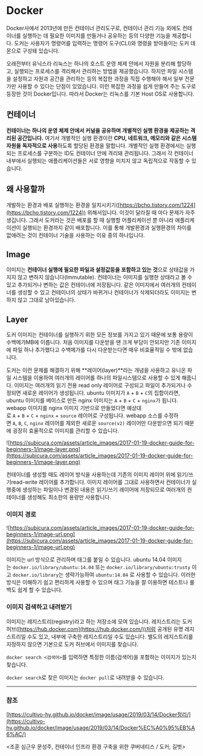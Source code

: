 # Docker

Docker사에서 2013년에 만든 컨테이너 관리도구로, 컨테이너 관리 기능 외에도 컨테이너를 실행하는 데 필요한 이미지를 만들거나 공유하는 등의 다양한 기능을 제공합니다. 도커는 사용자가 명령어를 입력하는 명령어 도구(CLI)와 명령을 받아들이는 도커 데몬으로 구성돼 있습니다.

오래전부터 유닉스라 리눅스는 하나의 호스트 운영 체제 안에서 자원을 분리해 할당하고, 실행되는 프로세스를 격리해서 관리하는 방법을 제공했습니다. 하지만 파일 시스템을 설정하고 자원과 공간을 관리하는 등의 복잡한 과정을 직접 수행해야 해서 일부 전문가만 사용할 수 있다는 단점이 있었습니다. 이런 복잡한 과정을 쉽게 만들어 주는 도구로 등장한 것이 Docker입니다. 따라서 Docker는 리눅스를 기본 Host OS로 사용합니다.

## 컨테이너

**컨테이너는 하나의 운영 체제 안에서 커널을 공유하며 개별적인 실행 환경을 제공하는 격리된 공간입니다.** 여기서 개별적인 실행 환경이란 **CPU, 네트워크, 메모리와 같은 시스템 자원을 독자적으로 사용**하도록 할당된 환경을 말합니다. 개별적인 실행 환경에서는 실행되는 프로세스를 구분하는 ID도 컨테이너 안에 격리돼 관리됩니다. 그래서 각 컨테이너 내부에서 실행되는 애플리케이션들은 서로 영향을 미치지 않고 독립적으로 작동할 수 있습니다.

## 왜 사용할까

개발하는 환경과 배포 실행하는 환경을 일치시키기([https://bcho.tistory.com/1224](https://bcho.tistory.com/1224)) 위해서입니다. 이것이 달라질 때 마다 문제가 자주 생깁니다. 그래서 도커라는 것은 배포를 할 때 실행할 어플리케이션 뿐 아니라 애플리케이션이 실행되는 환경까지 같이 배포합니다. 이를 통해 개발환경과 실행환경의 차이를 없애려는 것이 컨테이너 기술을 사용하는 이유 중의 하나입니다.

## Image

이미지는 **컨테이너 실행에 필요한 파일과 설정값등을 포함하고 있는 것**으로 상태값을 가지지 않고 변하지 않습니다(Immutable). 컨테이너는 이미지를 실행한 상태라고 볼 수 있고 추가되거나 변하는 값은 컨테이너에 저장됩니다. 같은 이미지에서 여러개의 컨테이너를 생성할 수 있고 컨테이너의 상태가 바뀌거나 컨테이너가 삭제되더라도 이미지는 변하지 않고 그대로 남아있습니다.

## Layer

도커 이미지는 컨테이너를 실행하기 위한 모든 정보를 가지고 있기 때문에 보통 용량이 수백메가MB에 이릅니다. 처음 이미지를 다운받을 땐 크게 부담이 안되지만 기존 이미지에 파일 하나 추가했다고 수백메가를 다시 다운받는다면 매우 비효율적일 수 밖에 없습니다.

도커는 이런 문제를 해결하기 위해 **레이어(layer)**라는 개념을 사용하고 유니온 파일 시스템을 이용하여 여러개의 레이어를 하나의 파일시스템으로 사용할 수 있게 해줍니다. 이미지는 여러개의 읽기 전용 read only 레이어로 구성되고 파일이 추가되거나 수정되면 새로운 레이어가 생성됩니다. ubuntu 이미지가 `A` + `B` + `C`의 집합이라면, ubuntu 이미지를 베이스로 만든 nginx 이미지는 `A` + `B` + `C` + `nginx`가 됩니다. webapp 이미지를 nginx 이미지 기반으로 만들었다면 예상대로 `A` + `B` + `C` + `nginx` + `source` 레이어로 구성됩니다. webapp 소스를 수정하면 `A`, `B`, `C`, `nginx` 레이어를 제외한 새로운 `source(v2)` 레이어만 다운받으면 되기 때문에 굉장히 효율적으로 이미지를 관리할 수 있습니다.

![https://subicura.com/assets/article_images/2017-01-19-docker-guide-for-beginners-1/image-layer.png](https://subicura.com/assets/article_images/2017-01-19-docker-guide-for-beginners-1/image-layer.png)

컨테이너를 생성할 때도 레이어 방식을 사용하는데 기존의 이미지 레이어 위에 읽기/쓰기read-write 레이어를 추가합니다. 이미지 레이어를 그대로 사용하면서 컨테이너가 실행중에 생성하는 파일이나 변경된 내용은 읽기/쓰기 레이어에 저장되므로 여러개의 컨테이너를 생성해도 최소한의 용량만 사용합니다.

### 이미지 경로

![https://subicura.com/assets/article_images/2017-01-19-docker-guide-for-beginners-1/image-url.png](https://subicura.com/assets/article_images/2017-01-19-docker-guide-for-beginners-1/image-url.png)

이미지는 url 방식으로 관리하며 태그를 붙일 수 있습니다. ubuntu 14.04 이미지는 `docker.io/library/ubuntu:14.04` 또는 `docker.io/library/ubuntu:trusty` 이고 `docker.io/library`는 생략가능하여 `ubuntu:14.04` 로 사용할 수 있습니다. 이러한 방식은 이해하기 쉽고 편리하게 사용할 수 있으며 태그 기능을 잘 이용하면 테스트나 롤백도 쉽게 할 수 있습니다.

### 이미지 검색하고 내려받기

이미지는 레지스트리(registry)라고 하는 저장소에 모여 있습니다. 레지스트리는 도커 허브([https://hub.docker.com](https://hub.docker.com/))처럼 공개된 유명 레지스트리일 수도 있고, 내부에 구축한 레지스트리일 수도 있습니다. 별도의 레지스트리를 지정하지 않으면 기본으로 도커 허브에서 이미지를 찾습니다.

`docker search <검색어>`를 입력하면 특정한 이름(검색어)을 포함하는 이미지가 있는지 찾습니다.

`docker search`로 찾은 이미지는 `docker pull`로 내려받을 수 있습니다.

---

### 참조

[https://cultivo-hy.github.io/docker/image/usage/2019/03/14/Docker정리/](https://cultivo-hy.github.io/docker/image/usage/2019/03/14/Docker%EC%A0%95%EB%A6%AC/)

<조훈 심근우 문성주, 컨테이너 인프라 환경 구축을 위한 쿠버네티스 / 도커, 길벗>
